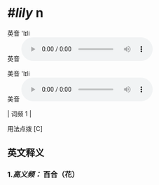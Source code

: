 # ***\#lily*** n
英音 'lɪli  
英音
<audio src="./media/lily-b.aac" controls="controls"></audio>

美音 'lɪli  
美音
<audio src="./media/lily.aac" controls="controls"></audio>



| 词频 1 |  

用法点拨  [C]

英文释义
---
### 1.*高义频：* **百合（花）**  


